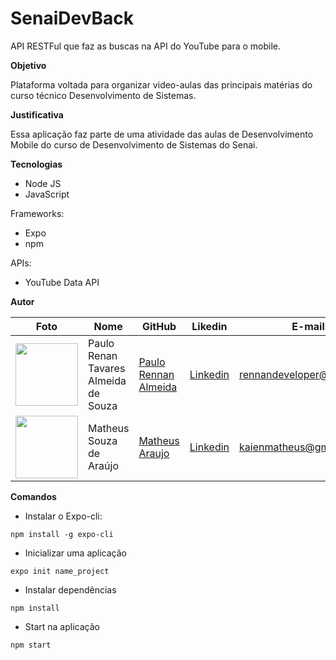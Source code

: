 # SenaiDevBack
API RESTFul que faz as buscas na API do YouTube para o mobile.

**Objetivo**

Plataforma voltada para organizar video-aulas das principais matérias do curso técnico Desenvolvimento de Sistemas.

**Justificativa**

Essa aplicação faz parte de uma atividade das aulas de Desenvolvimento Mobile do curso de Desenvolvimento de Sistemas do Senai.

**Tecnologias**

- Node JS
- JavaScript

Frameworks:

- Expo
- npm

APIs:

- YouTube Data API

**Autor**

Foto | Nome | GitHub | Likedin | E-mail
---- | ---- | ------ | ------- | ------
<img src="https://i.imgur.com/x5A2vp1.png" width="100px"> | Paulo Renan Tavares Almeida de Souza | [Paulo Rennan Almeida](https://github.com/NannAlmeida) | [Linkedin](https://www.linkedin.com/in/rennanalmeida/) | rennandeveloper@gmail.com
<img src="https://i.imgur.com/IMd2vv0l.jpg" width="100px"> | Matheus Souza de Araújo | [Matheus Araujo](https://github.com/matheusdearaujo) | [Linkedin](https://www.linkedin.com/in/matheus-araujo-248b881a5/) | kaienmatheus@gmail.com

**Comandos**

* Instalar o Expo-cli:

`npm install -g expo-cli`

* Inicializar uma aplicação

`expo init name_project`

* Instalar dependências

`npm install`

* Start na aplicação

`npm start`
